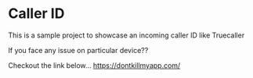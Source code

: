 # Caller ID
 This is a sample project to showcase an incoming caller ID like Truecaller
 
 
 
If you face any issue on particular device??

Checkout the link below...
https://dontkillmyapp.com/
